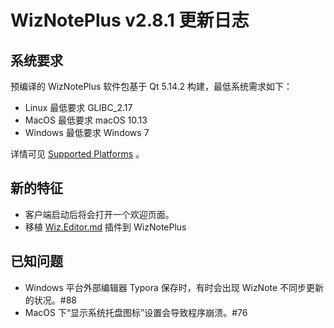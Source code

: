 # WizNotePlus v2.8.1 更新日志

## 系统要求

预编译的 WizNotePlus 软件包基于 Qt 5.14.2 构建，最低系统需求如下：

* Linux 最低要求 GLIBC_2.17
* MacOS 最低要求 macOS 10.13
* Windows 最低要求 Windows 7

详情可见 [Supported Platforms](https://doc-snapshots.qt.io/qt5-5.14/supported-platforms.html) 。

## 新的特征

* 客户端启动后将会打开一个欢迎页面。
* 移植 [Wiz.Editor.md](https://github.com/altairwei/Wiz.Editor.md/releases) 插件到 WizNotePlus

## 已知问题

- Windows 平台外部编辑器 Typora 保存时，有时会出现 WizNote 不同步更新的状况。#88
- MacOS 下“显示系统托盘图标”设置会导致程序崩溃。#76